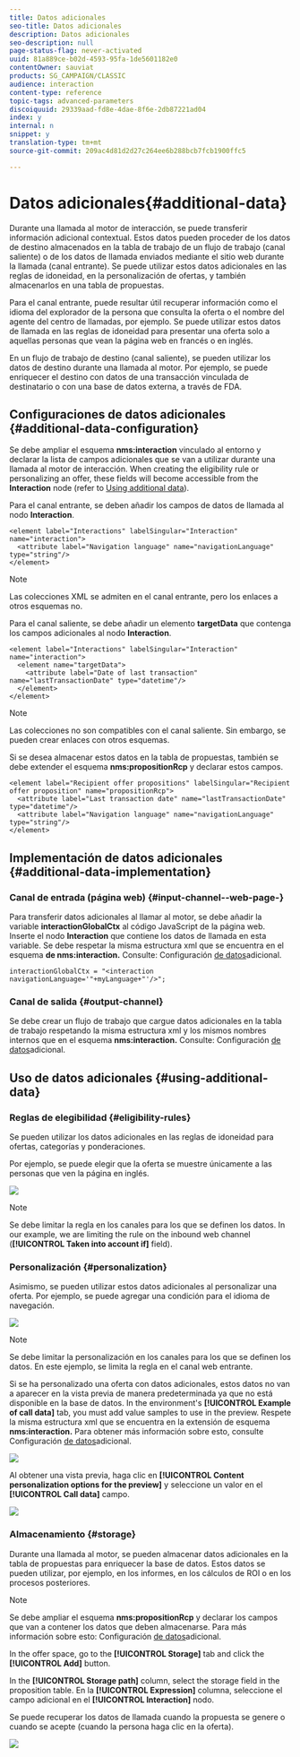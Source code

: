 ```yaml
---
title: Datos adicionales
seo-title: Datos adicionales
description: Datos adicionales
seo-description: null
page-status-flag: never-activated
uuid: 81a889ce-b02d-4593-95fa-1de5601182e0
contentOwner: sauviat
products: SG_CAMPAIGN/CLASSIC
audience: interaction
content-type: reference
topic-tags: advanced-parameters
discoiquuid: 29339aad-fd8e-4dae-8f6e-2db87221ad04
index: y
internal: n
snippet: y
translation-type: tm+mt
source-git-commit: 209ac4d81d2d27c264ee6b288bcb7fcb1900ffc5

---
```



# Datos adicionales{#additional-data}

Durante una llamada al motor de interacción, se puede transferir información adicional contextual. Estos datos pueden proceder de los datos de destino almacenados en la tabla de trabajo de un flujo de trabajo (canal saliente) o de los datos de llamada enviados mediante el sitio web durante la llamada (canal entrante). Se puede utilizar estos datos adicionales en las reglas de idoneidad, en la personalización de ofertas, y también almacenarlos en una tabla de propuestas.

Para el canal entrante, puede resultar útil recuperar información como el idioma del explorador de la persona que consulta la oferta o el nombre del agente del centro de llamadas, por ejemplo. Se puede utilizar estos datos de llamada en las reglas de idoneidad para presentar una oferta solo a aquellas personas que vean la página web en francés o en inglés.

En un flujo de trabajo de destino (canal saliente), se pueden utilizar los datos de destino durante una llamada al motor. Por ejemplo, se puede enriquecer el destino con datos de una transacción vinculada de destinatario o con una base de datos externa, a través de FDA.

## Configuraciones de datos adicionales {#additional-data-configuration}

Se debe ampliar el esquema **nms:interaction** vinculado al entorno y declarar la lista de campos adicionales que se van a utilizar durante una llamada al motor de interacción. When creating the eligibility rule or personalizing an offer, these fields will become accessible from the **Interaction** node (refer to [Using additional data](#using-additional-data)).

Para el canal entrante, se deben añadir los campos de datos de llamada al nodo **Interaction**.

```
<element label="Interactions" labelSingular="Interaction" name="interaction">
  <attribute label="Navigation language" name="navigationLanguage" type="string"/>
</element>
```

>[!NOTE]
>
>Las colecciones XML se admiten en el canal entrante, pero los enlaces a otros esquemas no.

Para el canal saliente, se debe añadir un elemento **targetData** que contenga los campos adicionales al nodo **Interaction**.

```
<element label="Interactions" labelSingular="Interaction" name="interaction">
  <element name="targetData">
    <attribute label="Date of last transaction" name="lastTransactionDate" type="datetime"/>
  </element>
</element>
```

>[!NOTE]
>
>Las colecciones no son compatibles con el canal saliente. Sin embargo, se pueden crear enlaces con otros esquemas.

Si se desea almacenar estos datos en la tabla de propuestas, también se debe extender el esquema **nms:propositionRcp** y declarar estos campos.

```
<element label="Recipient offer propositions" labelSingular="Recipient offer proposition" name="propositionRcp">
  <attribute label="Last transaction date" name="lastTransactionDate" type="datetime"/>
  <attribute label="Navigation language" name="navigationLanguage" type="string"/>
</element>
```

## Implementación de datos adicionales {#additional-data-implementation}

### Canal de entrada (página web) {#input-channel--web-page-}

Para transferir datos adicionales al llamar al motor, se debe añadir la variable **interactionGlobalCtx** al código JavaScript de la página web. Inserte el nodo **Interaction** que contiene los datos de llamada en esta variable. Se debe respetar la misma estructura xml que se encuentra en el esquema **de nms:interaction.** Consulte: Configuración [de datos](#additional-data-configuration)adicional.

```
interactionGlobalCtx = "<interaction navigationLanguage='"+myLanguage+"'/>";
```

### Canal de salida {#output-channel}

Se debe crear un flujo de trabajo que cargue datos adicionales en la tabla de trabajo respetando la misma estructura xml y los mismos nombres internos que en el esquema **nms:interaction.** Consulte: Configuración [de datos](#additional-data-configuration)adicional.

## Uso de datos adicionales {#using-additional-data}

### Reglas de elegibilidad {#eligibility-rules}

Se pueden utilizar los datos adicionales en las reglas de idoneidad para ofertas, categorías y ponderaciones.

Por ejemplo, se puede elegir que la oferta se muestre únicamente a las personas que ven la página en inglés.

![](assets/ita_calldata_query.png)

>[!NOTE]
>
>Se debe limitar la regla en los canales para los que se definen los datos. In our example, we are limiting the rule on the inbound web channel (**[!UICONTROL Taken into account if]** field).

### Personalización {#personalization}

Asimismo, se pueden utilizar estos datos adicionales al personalizar una oferta. Por ejemplo, se puede agregar una condición para el idioma de navegación.

![](assets/ita_calldata_perso.png)

>[!NOTE]
>
>Se debe limitar la personalización en los canales para los que se definen los datos. En este ejemplo, se limita la regla en el canal web entrante.

Si se ha personalizado una oferta con datos adicionales, estos datos no van a aparecer en la vista previa de manera predeterminada ya que no está disponible en la base de datos. In the environment&#39;s **[!UICONTROL Example of call data]** tab, you must add value samples to use in the preview. Respete la misma estructura xml que se encuentra en la extensión de esquema **nms:interaction.** Para obtener más información sobre esto, consulte Configuración [de datos](#additional-data-configuration)adicional.

![](assets/ita_calldata_preview.png)

Al obtener una vista previa, haga clic en **[!UICONTROL Content personalization options for the preview]** y seleccione un valor en el **[!UICONTROL Call data]** campo.

![](assets/ita_calldata_preview2.png)

### Almacenamiento {#storage}

Durante una llamada al motor, se pueden almacenar datos adicionales en la tabla de propuestas para enriquecer la base de datos. Estos datos se pueden utilizar, por ejemplo, en los informes, en los cálculos de ROI o en los procesos posteriores.

>[!NOTE]
>
>Se debe ampliar el esquema **nms:propositionRcp** y declarar los campos que van a contener los datos que deben almacenarse. Para más información sobre esto: Configuración [de datos](#additional-data-configuration)adicional.

In the offer space, go to the **[!UICONTROL Storage]** tab and click the **[!UICONTROL Add]** button.

In the **[!UICONTROL Storage path]** column, select the storage field in the proposition table. En la **[!UICONTROL Expression]** columna, seleccione el campo adicional en el **[!UICONTROL Interaction]** nodo.

Se puede recuperar los datos de llamada cuando la propuesta se genere o cuando se acepte (cuando la persona haga clic en la oferta).

![](assets/ita_calldata_storage.png)

